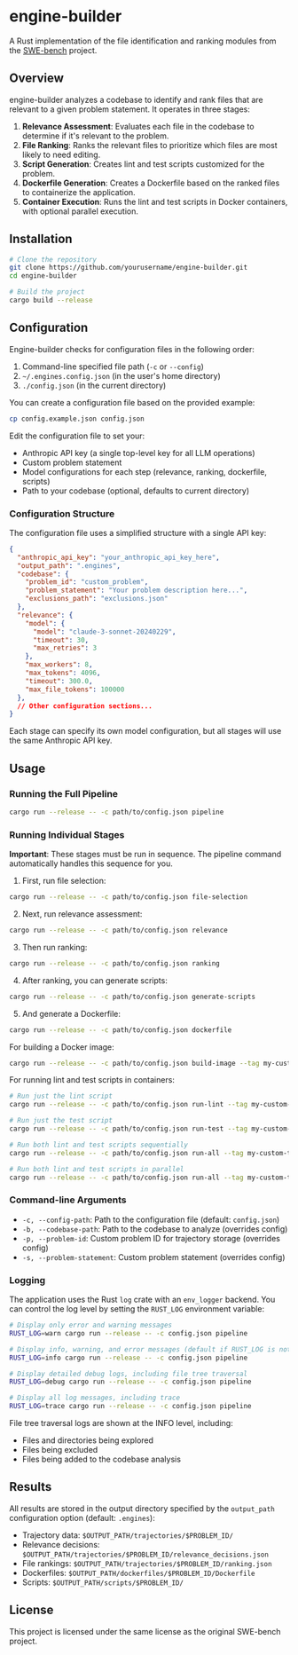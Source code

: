 # engine-builder

A Rust implementation of the file identification and ranking modules from the [SWE-bench](https://github.com/princeton-nlp/SWE-bench) project.

## Overview

engine-builder analyzes a codebase to identify and rank files that are relevant to a given problem statement. It operates in three stages:

1. **Relevance Assessment**: Evaluates each file in the codebase to determine if it's relevant to the problem.
2. **File Ranking**: Ranks the relevant files to prioritize which files are most likely to need editing.
3. **Script Generation**: Creates lint and test scripts customized for the problem.
4. **Dockerfile Generation**: Creates a Dockerfile based on the ranked files to containerize the application.
5. **Container Execution**: Runs the lint and test scripts in Docker containers, with optional parallel execution.

## Installation

```bash
# Clone the repository
git clone https://github.com/yourusername/engine-builder.git
cd engine-builder

# Build the project
cargo build --release
```

## Configuration

Engine-builder checks for configuration files in the following order:
1. Command-line specified file path (`-c` or `--config`)
2. `~/.engines.config.json` (in the user's home directory)
3. `./config.json` (in the current directory)

You can create a configuration file based on the provided example:

```bash
cp config.example.json config.json
```

Edit the configuration file to set your:
- Anthropic API key (a single top-level key for all LLM operations)
- Custom problem statement
- Model configurations for each step (relevance, ranking, dockerfile, scripts)
- Path to your codebase (optional, defaults to current directory)

### Configuration Structure

The configuration file uses a simplified structure with a single API key:

```json
{
  "anthropic_api_key": "your_anthropic_api_key_here",
  "output_path": ".engines",
  "codebase": {
    "problem_id": "custom_problem",
    "problem_statement": "Your problem description here...",
    "exclusions_path": "exclusions.json"
  },
  "relevance": {
    "model": {
      "model": "claude-3-sonnet-20240229",
      "timeout": 30,
      "max_retries": 3
    },
    "max_workers": 8,
    "max_tokens": 4096,
    "timeout": 300.0,
    "max_file_tokens": 100000
  },
  // Other configuration sections...
}
```

Each stage can specify its own model configuration, but all stages will use the same Anthropic API key.

## Usage

### Running the Full Pipeline

```bash
cargo run --release -- -c path/to/config.json pipeline
```

### Running Individual Stages

**Important**: These stages must be run in sequence. The pipeline command automatically handles this sequence for you.

1. First, run file selection:
```bash
cargo run --release -- -c path/to/config.json file-selection
```

2. Next, run relevance assessment:
```bash
cargo run --release -- -c path/to/config.json relevance
```

3. Then run ranking:
```bash
cargo run --release -- -c path/to/config.json ranking
```

4. After ranking, you can generate scripts:
```bash
cargo run --release -- -c path/to/config.json generate-scripts
```

5. And generate a Dockerfile:
```bash
cargo run --release -- -c path/to/config.json dockerfile
```

For building a Docker image:
```bash
cargo run --release -- -c path/to/config.json build-image --tag my-custom-tag
```

For running lint and test scripts in containers:
```bash
# Run just the lint script
cargo run --release -- -c path/to/config.json run-lint --tag my-custom-tag

# Run just the test script
cargo run --release -- -c path/to/config.json run-test --tag my-custom-tag

# Run both lint and test scripts sequentially
cargo run --release -- -c path/to/config.json run-all --tag my-custom-tag

# Run both lint and test scripts in parallel
cargo run --release -- -c path/to/config.json run-all --tag my-custom-tag --parallel
```

### Command-line Arguments

- `-c, --config-path`: Path to the configuration file (default: `config.json`)
- `-b, --codebase-path`: Path to the codebase to analyze (overrides config)
- `-p, --problem-id`: Custom problem ID for trajectory storage (overrides config)
- `-s, --problem-statement`: Custom problem statement (overrides config)

### Logging

The application uses the Rust `log` crate with an `env_logger` backend. You can control the log level by setting the `RUST_LOG` environment variable:

```bash
# Display only error and warning messages
RUST_LOG=warn cargo run --release -- -c config.json pipeline

# Display info, warning, and error messages (default if RUST_LOG is not set)
RUST_LOG=info cargo run --release -- -c config.json pipeline

# Display detailed debug logs, including file tree traversal
RUST_LOG=debug cargo run --release -- -c config.json pipeline

# Display all log messages, including trace
RUST_LOG=trace cargo run --release -- -c config.json pipeline
```

File tree traversal logs are shown at the INFO level, including:
- Files and directories being explored
- Files being excluded
- Files being added to the codebase analysis

## Results

All results are stored in the output directory specified by the `output_path` configuration option (default: `.engines`):

- Trajectory data: `$OUTPUT_PATH/trajectories/$PROBLEM_ID/`
- Relevance decisions: `$OUTPUT_PATH/trajectories/$PROBLEM_ID/relevance_decisions.json`
- File rankings: `$OUTPUT_PATH/trajectories/$PROBLEM_ID/ranking.json`
- Dockerfiles: `$OUTPUT_PATH/dockerfiles/$PROBLEM_ID/Dockerfile`
- Scripts: `$OUTPUT_PATH/scripts/$PROBLEM_ID/`

## License

This project is licensed under the same license as the original SWE-bench project.